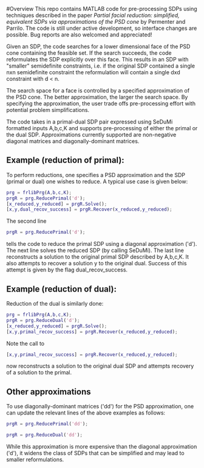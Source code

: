 #Overview
This repo contains MATLAB code for pre-processing SDPs using techniques described in the paper *Partial facial reduction: simplified, equivalent SDPs via approximations of the PSD cone* by Permenter and Parrilo.  The code is still under active development, so interface changes are possible.  Bug reports are also welcomed and appreciated!

Given an SDP, the code searches for a lower dimensional face of the PSD cone containing the feasible set. If the search succeeds, the code reformulates the SDP explicitly over this face. This results in an SDP with "smaller" semidefinite constraints, i.e. if the original SDP contained a single nxn semidefinite constraint the reformulation will contain a single dxd constraint with d < n.

The search space for a face is controlled by a specified approximation of the PSD cone.   The better approximation, the
larger the search space.  By specifying the approximation, the user trade offs pre-processing effort with potential problem simplifications.

The code takes in a primal-dual SDP pair expressed using  SeDuMi formatted inputs A,b,c,K and supports pre-processing of  either the primal or the dual SDP. Approximations currently supported are non-negative diagonal matrices and diagonally-dominant matrices.


## Example (reduction of primal):
To perform reductions, one specifies a  PSD approximation and the SDP (primal or dual) one wishes to reduce. A typical use case is given below:
```Matlab
prg = frlibPrg(A,b,c,K);
prgR = prg.ReducePrimal('d');
[x_reduced,y_reduced] = prgR.Solve();
[x,y,dual_recov_success] = prgR.Recover(x_reduced,y_reduced);

```
The second line 
```Matlab
prgR = prg.ReducePrimal('d');
```
tells the code to reduce the primal SDP using a diagonal approximation ('d').  The next line solves the reduced SDP (by calling SeDuMi).  The last line reconstructs a solution to the original primal SDP described by A,b,c,K.  It also attempts to recover a solution y to the original dual.  Success
of this attempt is given by the flag dual_recov_success.


## Example (reduction of dual):
Reduction of the dual is similarly done:

```Matlab
prg = frlibPrg(A,b,c,K);
prgR = prg.ReduceDual('d');
[x_reduced,y_reduced] = prgR.Solve();
[x,y,primal_recov_success] = prgR.Recover(x_reduced,y_reduced);
```
Note the call to 
```Matlab
[x,y,primal_recov_success] = prgR.Recover(x_reduced,y_reduced);
```
now reconstructs a solution to the original dual SDP and attempts recovery of a solution to the primal.


## Other approximations
To use diagonally-dominant matrices ('dd') for the PSD approximation, one can update the relevant lines of the above  examples as follows:

```Matlab
prgR = prg.ReducePrimal('dd');
```
```Matlab
prgR = prg.ReduceDual('dd');
```
While this approximation is more expensive than the diagonal approximation ('d'), it widens the class of SDPs that can be simplified and may lead to smaller reformulations.
